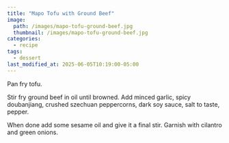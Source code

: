 ```yaml
---
title: "Mapo Tofu with Ground Beef"
image: 
  path: /images/mapo-tofu-ground-beef.jpg
  thumbnail: /images/mapo-tofu-ground-beef.jpg
categories:
  - recipe
tags:
  - dessert
last_modified_at: 2025-06-05T10:19:00-05:00
---
```


Pan fry tofu. 

Stir fry ground beef in oil until browned. Add minced garlic, spicy doubanjiang, crushed szechuan peppercorns, dark soy sauce, salt to taste, pepper. 

When done add some sesame oil and give it a final stir. Garnish with cilantro and green onions. 
